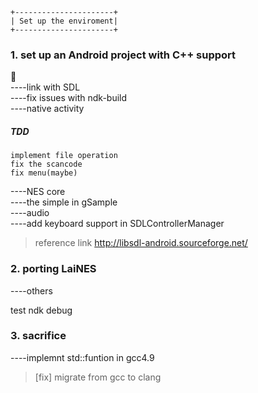 	+----------------------+
	| Set up the enviroment|
	+----------------------+

### 1. set up an Android project with C++ support
:triangular_flag_on_post:  
----link with SDL       
----fix issues with ndk-build  
----native activity


##### TDD   
    implement file operation
    fix the scancode
    fix menu(maybe)  

----NES core   
----the simple in gSample  
----audio  
----add keyboard support in SDLControllerManager  
> reference link http://libsdl-android.sourceforge.net/
	
### 2. porting LaiNES
----others

test ndk debug


### 3. sacrifice
----implemnt std::funtion in gcc4.9  
>[fix] migrate from gcc to clang